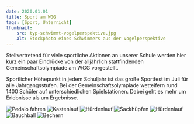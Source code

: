 ```yaml
---
date: 2020.01.01
title: Sport am WGG
tags: [Sport, Unterricht]
thumbnail: 
    src: typ-schwimmt-vogelperspektive.jpg
    alt: Stockphoto eines Schwimmers aus der Vogelperspektive
---
```

<p>Stellvertretend für viele sportliche Aktionen an unserer Schule werden hier kurz ein paar Eindrücke von der alljährlich stattfindenden Gemeinschaftsolympiade am WGG vorgestellt.

Sportlicher Höhepunkt in jedem Schuljahr ist das große Sportfest im Juli für alle Jahrgangsstufen. Bei der Gemeinschaftsolympiade wetteifern rund 1400 Schüler auf unterschiedlichen Spielstationen. Dabei geht es mehr um Erlebnisse als um Ergebnisse. </p>
<img src="/images/pedalo.jpg" alt = "Pedalo fahren"></img>
<img src="/images/kastenlauf.jpg" alt = "Kastenlauf"></img>
<img src="/images/huerdenlauf2.jpg" alt = "Hürdenlauf"></img>
<img src="/images/sackhupfen.jpg" alt = "Sackhüpfen"></img>
<img src="/images/huerdenlauf1.jpg" alt = "Hürdenlauf"></img>
<img src="/images/bauchball.jpg" alt = "Bauchball"></img>
<img src="/images/bechern.jpg" alt = "Bechern"></img>
